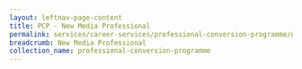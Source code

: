```yaml
---
layout: leftnav-page-content
title: PCP - New Media Professional
permalink: services/career-services/professional-conversion-programme/new-media-professional
breadcrumb: New Media Professional
collection_name: professional-conversion-programme
---
```

